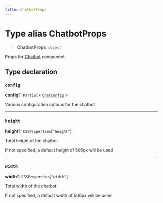 ```yaml
---
title: ChatbotProps
---
```


# Type alias ChatbotProps

> **ChatbotProps**: `object`

Props for [Chatbot](../functions/function.Chatbot.md) component.

## Type declaration

### `config`

**config**?: `Partial`\< [`ChatConfig`](../interfaces/interface.ChatConfig.md) \>

Various configuration options for the chatbot

***

### `height`

**height**?: `CSSProperties`[`"height"`]

Total height of the chatbot

If not specified, a default height of 500px will be used

***

### `width`

**width**?: `CSSProperties`[`"width"`]

Total width of the chatbot

If not specified, a default width of 500px will be used
